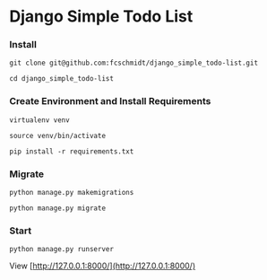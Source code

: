# Django Simple Todo List

### Install
`git clone git@github.com:fcschmidt/django_simple_todo-list.git`

`cd django_simple_todo-list`

### Create Environment and  Install Requirements

`virtualenv venv`

`source venv/bin/activate`

`pip install -r requirements.txt`

### Migrate 
`python manage.py makemigrations`

`python manage.py migrate`


### Start
`python manage.py runserver`

View [http://127.0.0.1:8000/](http://127.0.0.1:8000/)


